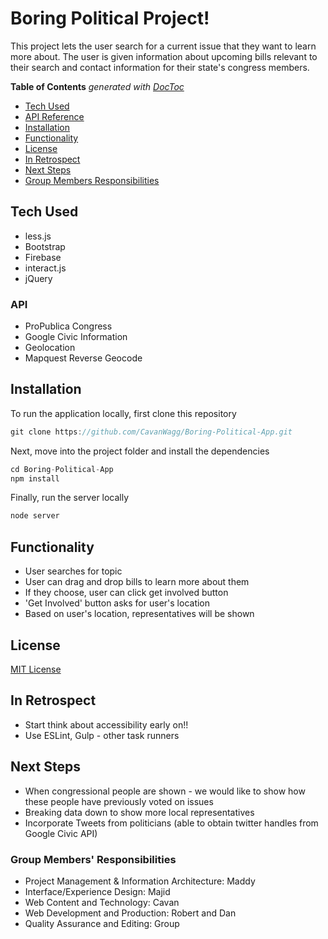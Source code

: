 # Boring Political Project!

This project lets the user search for a current issue that they want to learn more about. The user is given information about upcoming bills relevant to their search and contact information for their state's congress members.

<!-- START doctoc generated TOC please keep comment here to allow auto update -->
<!-- DON'T EDIT THIS SECTION, INSTEAD RE-RUN doctoc TO UPDATE -->
**Table of Contents**  *generated with [DocToc](https://github.com/thlorenz/doctoc)*

- [Tech Used](#tech-used)
- [API Reference](#api-reference)
- [Installation](#installation)
- [Functionality](#functionality)
- [License](#license)
- [In Retrospect](#in-retrospect)
- [Next Steps](#next-steps)
- [Group Members Responsibilities](#Group-Members'-Responsibilities)

<!-- END doctoc generated TOC please keep comment here to allow auto update -->

## Tech Used

- less.js
- Bootstrap
- Firebase
- interact.js
- jQuery

### API

- ProPublica Congress
- Google Civic Information
- Geolocation
- Mapquest Reverse Geocode

## Installation

To run the application locally, first clone this repository 
```javascript
git clone https://github.com/CavanWagg/Boring-Political-App.git
```
Next, move into the project folder and install the dependencies
```javascript
cd Boring-Political-App
npm install
```
Finally, run the server locally
```javascript
node server
```
## Functionality
* User searches for topic
* User can drag and drop bills to learn more about them
* If they choose, user can click get involved button
* 'Get Involved' button asks for user's location
* Based on user's location, representatives will be shown

## License

[MIT License](https://github.com/scoslo5512/Project1/blob/geolocation-work/LICENSE)

## In Retrospect
* Start think about accessibility early on!!
* Use ESLint, Gulp - other task runners

## Next Steps

* When congressional people are shown - we would like to show how these people have previously voted on issues
* Breaking data down to show more local representatives
* Incorporate Tweets from politicians (able to obtain twitter handles from Google Civic API)


### Group Members' Responsibilities

* Project Management & Information Architecture: Maddy
* Interface/Experience Design: Majid
* Web Content and Technology: Cavan
* Web Development and Production: Robert and Dan
* Quality Assurance and Editing: Group
